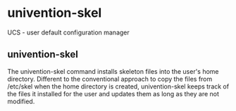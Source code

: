 # univention-skel
UCS - user default configuration manager

## univention-skel
The univention-skel command installs skeleton files into the user's home directory. Different to the conventional approach to copy the files from /etc/skel when the home directory is created, univention-skel keeps track of the files it installed for the user and updates them as long as they are not modified.

